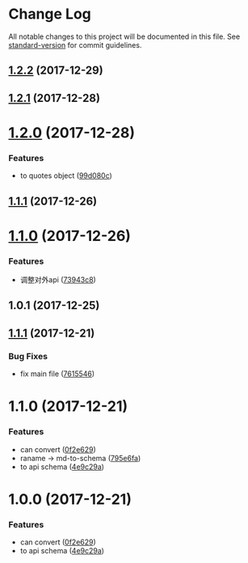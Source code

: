 # Change Log

All notable changes to this project will be documented in this file. See [standard-version](https://github.com/conventional-changelog/standard-version) for commit guidelines.

<a name="1.2.2"></a>
## [1.2.2](https://github.com/forsigner/md-to-schema/compare/v1.2.1...v1.2.2) (2017-12-29)



<a name="1.2.1"></a>
## [1.2.1](https://github.com/forsigner/md-to-schema/compare/v1.2.0...v1.2.1) (2017-12-28)



<a name="1.2.0"></a>
# [1.2.0](https://github.com/forsigner/md-to-schema/compare/v1.1.1...v1.2.0) (2017-12-28)


### Features

* to quotes object ([99d080c](https://github.com/forsigner/md-to-schema/commit/99d080c))



<a name="1.1.1"></a>
## [1.1.1](https://github.com/forsigner/md-to-schema/compare/v1.1.0...v1.1.1) (2017-12-26)



<a name="1.1.0"></a>
# [1.1.0](https://github.com/forsigner/md-to-schema/compare/v1.0.1...v1.1.0) (2017-12-26)


### Features

* 调整对外api ([73943c8](https://github.com/forsigner/md-to-schema/commit/73943c8))



<a name="1.0.1"></a>
## 1.0.1 (2017-12-25)



<a name="1.1.1"></a>
## [1.1.1](https://github.com/forsigner/md-to-schema/compare/v1.1.0...v1.1.1) (2017-12-21)


### Bug Fixes

* fix main file ([7615546](https://github.com/forsigner/md-to-schema/commit/7615546))



<a name="1.1.0"></a>
# 1.1.0 (2017-12-21)


### Features

* can convert ([0f2e629](https://github.com/forsigner/md-to-schema/commit/0f2e629))
* raname -> md-to-schema ([795e6fa](https://github.com/forsigner/md-to-schema/commit/795e6fa))
* to api schema ([4e9c29a](https://github.com/forsigner/md-to-schema/commit/4e9c29a))



<a name="1.0.0"></a>
# 1.0.0 (2017-12-21)


### Features

* can convert ([0f2e629](https://github.com/forsigner/md-to-schema/commit/0f2e629))
* to api schema ([4e9c29a](https://github.com/forsigner/md-to-schema/commit/4e9c29a))
